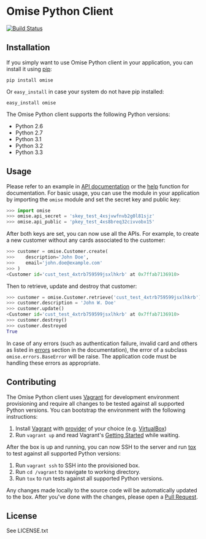 # Omise Python Client

[![Build Status](https://travis-ci.org/omise/omise-python.svg?branch=master)](https://travis-ci.org/omise/omise-python)

## Installation

If you simply want to use Omise Python client in your application, you can install it using [pip](http://www.pip-installer.org/en/latest/index.html):

```
pip install omise
```

Or `easy_install` in case your system do not have pip installed:

```
easy_install omise
```

The Omise Python client supports the following Python versions:

* Python 2.6
* Python 2.7
* Python 3.1
* Python 3.2
* Python 3.3

## Usage

Please refer to an example in [API documentation](https://docs.omise.co/) or the [help](https://docs.python.org/2/library/functions.html#help) function for documentation. For basic usage, you can use the module in your application by importing the `omise` module and set the secret key and public key:

```python
>>> import omise
>>> omise.api_secret = 'skey_test_4xsjvwfnvb2g0l81sjz'
>>> omise.api_public = 'pkey_test_4xs8breq32civvobx15'
```

After both keys are set, you can now use all the APIs. For example, to create a new customer without any cards associated to the customer:

```python
>>> customer = omise.Customer.create(
>>>    description='John Doe',
>>>    email='john.doe@example.com'
>>> )
<Customer id='cust_test_4xtrb759599jsxlhkrb' at 0x7ffab7136910>
```

Then to retrieve, update and destroy that customer:

```python
>>> customer = omise.Customer.retrieve('cust_test_4xtrb759599jsxlhkrb')
>>> customer.description = 'John W. Doe'
>>> customer.update()
<Customer id='cust_test_4xtrb759599jsxlhkrb' at 0x7ffab7136910>
>>> customer.destroy()
>>> customer.destroyed
True
```

In case of any errors (such as authentication failure, invalid card and others as listed in [errors](https://docs.omise.co/api/errors/) section in the documentation), the error of a subclass `omise.errors.BaseError` will be raise. The application code must be handling these errors as appropriate.

## Contributing

The Omise Python client uses [Vagrant](https://www.vagrantup.com/) for development environment provisioning and require all changes to be tested against all supported Python versions. You can bootstrap the environment with the following instructions:

1. Install [Vagrant](https://www.vagrantup.com/) with [provider](https://docs.vagrantup.com/v2/providers/index.html) of your choice (e.g. [VirtualBox](https://www.virtualbox.org/))
2. Run `vagrant up` and read Vagrant's [Getting Started](https://docs.vagrantup.com/v2/getting-started/index.html) while waiting.

After the box is up and running, you can now SSH to the server and run [tox](http://tox.readthedocs.org/en/latest/) to test against all supported Python versions:

1. Run `vagrant ssh` to SSH into the provisioned box.
2. Run `cd /vagrant` to navigate to working directory.
3. Run `tox` to run tests against all supported Python versions.

Any changes made locally to the source code will be automatically updated to the box. After you've done with the changes, please open a [Pull Request](https://github.com/omise/omise-python/pulls).

## License

See LICENSE.txt
